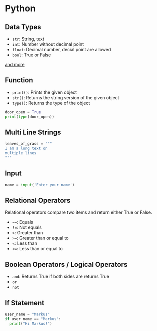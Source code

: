 # Python

## Data Types

* `str`: String, text
* `int`: Number without decimal point
* `float`: Decimal number, decial point are allowed
* `bool`: True or False

[and more](https://www.w3schools.com/python/python_datatypes.asp)

## Function

* `print()`: Prints the given object
* `str()`: Returns the string version of the given object
* `type()`: Returns the type of the object
```python
door_open = True
print(type(door_open))
```

## Multi Line Strings

```python
leaves_of_grass = """
I am a long text on
multiple lines
"""
```

## Input

```python
name = input('Enter your name')
```

## Relational Operators

Relational operators compare two items and return either True or False.

* `==`: Equals
* `!=`: Not equals
* `>`: Greater than
* `>=`: Greater than or equal to
* `<`: Less than
* `<=`: Less than or equal to

## Boolean Operators / Logical Operators

* `and`: Returns True if both sides are returns True
* `or`
* `not`

## If Statement

```python
user_name = "Markus"
if user_name == "Markus":
  print("Hi Markus!")
```
